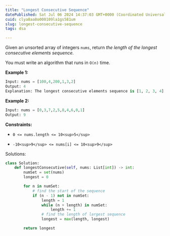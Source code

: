 ```yaml
---
title: "Longest Consecutive Sequence"
datePublished: Sat Jul 06 2024 14:37:03 GMT+0000 (Coordinated Universal Time)
cuid: clya8aa8o000109la1gs581um
slug: longest-consecutive-sequence
tags: dsa

---
```


Given an unsorted array of integers `nums`, return *the length of the longest consecutive elements sequence.*

You must write an algorithm that runs in `O(n)` time.

**Example 1:**

```python
Input: nums = [100,4,200,1,3,2]
Output: 4
Explanation: The longest consecutive elements sequence is [1, 2, 3, 4]. Therefore its length is 4.
```

**Example 2:**

```python
Input: nums = [0,3,7,2,5,8,4,6,0,1]
Output: 9
```

**Constraints:**

* `0 <= nums.length <= 10<sup>5</sup>`
    
* `-10<sup>9</sup> <= nums[i] <= 10<sup>9</sup>`
    

Solutions:

```python
class Solution:
    def longestConsecutive(self, nums: List[int]) -> int:
        numSet = set(nums)
        longest = 0

        for n in numSet:
            # find the start of the sequence
            if (n - 1) not in numSet:
                length = 1
                while (n + length) in numSet:
                    length += 1
                # find the length of largest sequence
                longest = max(length, longest)

        return longest
```